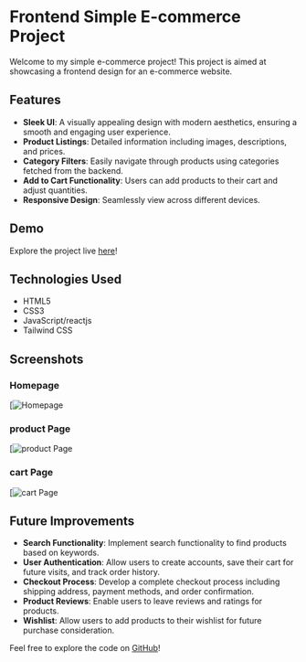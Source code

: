 # Frontend Simple E-commerce Project

Welcome to my simple e-commerce project! This project is aimed at showcasing a frontend design for an e-commerce website.

## Features

- **Sleek UI**: A visually appealing design with modern aesthetics, ensuring a smooth and engaging user experience.
- **Product Listings**: Detailed information including images, descriptions, and prices.
- **Category Filters**: Easily navigate through products using categories fetched from the backend.
- **Add to Cart Functionality**: Users can add products to their cart and adjust quantities.
- **Responsive Design**: Seamlessly view across different devices.

## Demo

Explore the project live [here](https://ecommerce-zodiacs.vercel.app/cart)!

## Technologies Used

- HTML5
- CSS3
- JavaScript/reactjs
- Tailwind CSS

## Screenshots

### Homepage
[![Homepage]([![zodiac.png](https://i.postimg.cc/DZS3T3xc/zodiac.png)](https://postimg.cc/Q9ZyQwGB))

### product Page
[![product Page]([![zodiac2.png](https://i.postimg.cc/BvGjbNrD/zodiac2.png)](https://postimg.cc/QF08ngxx))

### cart Page
[![cart Page]([![zodiac3.png](https://i.postimg.cc/RZCMDyxg/zodiac3.png)](https://postimg.cc/F7q5fPRS))

## Future Improvements

- **Search Functionality**: Implement search functionality to find products based on keywords.
- **User Authentication**: Allow users to create accounts, save their cart for future visits, and track order history.
- **Checkout Process**: Develop a complete checkout process including shipping address, payment methods, and order confirmation.
- **Product Reviews**: Enable users to leave reviews and ratings for products.
- **Wishlist**: Allow users to add products to their wishlist for future purchase consideration.


Feel free to explore the code on [GitHub](https://github.com/Rahim-lrb/reactJs_ecommerce_zodiacs)!
